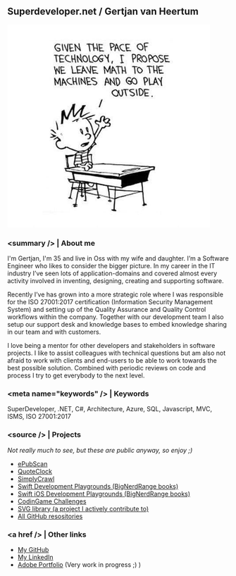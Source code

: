 ## Superdeveloper.net / Gertjan van Heertum
![Header](IMG_0508.jpg)

### \<summary /\> | About me
I'm Gertjan, I'm 35 and live in Oss with my wife and daughter. I’m a Software Engineer who likes to consider the bigger picture. In my career in the IT industry I’ve seen lots of application-domains and covered almost every activity involved in inventing, designing, creating and supporting software.

Recently I’ve has grown into a more strategic role where I was responsible for the ISO 27001:2017 certification (Information Security Management System) and setting up of the Quality Assurance and Quality Control workflows within the company. Together with our development team I also setup our support desk and knowledge bases to embed knowledge sharing in our team and with customers. 

I love being a mentor for other developers and stakeholders in software projects. I like to assist colleagues with technical questions but am also not afraid to work with clients and end-users to be able to work towards the best possible solution. Combined with periodic reviews on code and process I try to get everybody to the next level.

### \<meta name="keywords" /\> | Keywords
SuperDeveloper, .NET, C#, Architecture, Azure, SQL, Javascript, MVC, ISMS, ISO 27001:2017

### \<source /\> | Projects 
*Not really much to see, but these are public anyway, so enjoy ;)*
- [ePubScan](https://superdeveloper.net/ePubScan)
- [QuoteClock](https://superdeveloper.net/QuoteClock)
- [SimplyCrawl](https://superdeveloper.net/SimplyCrawl)
- [Swift Development Playgrounds (BigNerdRange books)](https://superdeveloper.net/BigNerdRanch-SwiftDevelopment)
- [Swift iOS Development Playgrounds (BigNerdRange books)](https://superdeveloper.net/BigNerdRanch-iOSDevelopment)
- [CodinGame Challenges](https://superdeveloper.net/CodinGame)
- [SVG library (a project I actively contribute to)](https://github.com/vvvv/SVG)
- [All GitHub resositories](https://github.com/gvheertum?tab=repositories)

### \<a href /\> | Other links
- [My GitHub](https://github.com/gvheertum)
- [My LinkedIn](https://www.linkedin.com/in/gertjanvanheertum/)
- [Adobe Portfolio](https://heertum.net/) (Very work in progress ;) )
